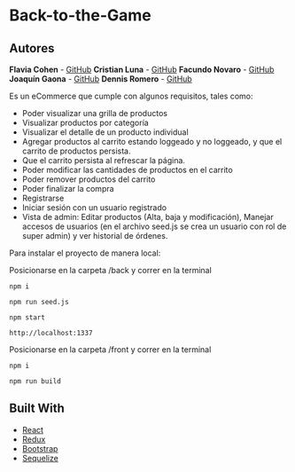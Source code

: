 # Back-to-the-Game

## Autores

**Flavia Cohen** - [GitHub](https://github.com/FlaviaCohen)
**Cristian Luna** - [GitHub](https://github.com/cristianlunachavarro)
**Facundo Novaro** - [GitHub](https://github.com/facundonovaro)
**Joaquín Gaona** - [GitHub](https://github.com/joacogaona)
**Dennis Romero** - [GitHub](https://github.com/dennismromeroa)

Es un eCommerce que cumple con algunos requisitos, tales como:

- Poder visualizar una grilla de productos
- Visualizar productos por categoría
- Visualizar el detalle de un producto individual
- Agregar productos al carrito estando loggeado y no loggeado, y que el carrito de productos persista. 
- Que el carrito persista al refrescar la página.
- Poder modificar las cantidades de productos en el carrito 
- Poder remover productos del carrito
- Poder finalizar la compra
- Registrarse
- Iniciar sesión con un usuario registrado
- Vista de admin: Editar productos (Alta, baja y modificación), Manejar accesos de usuarios (en el archivo seed.js se crea un usuario con rol de super admin) y ver historial de órdenes.

Para instalar el proyecto de manera local:

Posicionarse en la carpeta /back y correr en la terminal

```
npm i
```
```
npm run seed.js
```
```
npm start
```
```
http://localhost:1337
```

Posicionarse en la carpeta /front y correr en la terminal

```
npm i
```
```
npm run build
```

## Built With

* [React](https://es.reactjs.org/docs/getting-started.html) 
* [Redux](https://redux.js.org/introduction/getting-started)
* [Bootstrap](https://getbootstrap.com/docs/4.5/getting-started/introduction) 
* [Sequelize](https://sequelize.org)



